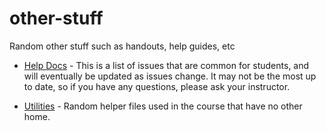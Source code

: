 # other-stuff

Random other stuff such as handouts, help guides, etc


* [Help Docs](HelpDocs.md) - This is a list of issues that are common for students, and will eventually be updated as issues change. It may not be the most up to date, so if you have any questions, please ask your instructor.

* [Utilities](utilities) - Random helper files used in the course that have no other home.
